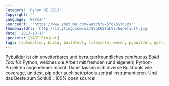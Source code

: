 ```yaml
---
Category: 'PyCon DE 2013'
Copyright: ''
Language: 'German'
SourceUrl: '"https://www.youtube.com/watch?v=5Yqk6SYnLVs"'
ThumbnailUrl: 'http://i1.ytimg.com/vi/5Yqk6SYnLVs/hqdefault.jpg'
date: '2013-10-17'
speakers: [YADT Project]
tags: [automation, build, buildtool, lifecycle, maven, pybuilder, python]
---
```

Pybuilder ist ein erweiterbares und benutzerfreundliches *continuous Build Tool*
für Python, welches die Arbeit mit fremden (und eigenen) Python-Projekten
angenehmer macht. Damit lassen sich diverse Buildtools wie coverage, unittest,
pip oder auch setuptools zentral instrumentieren. Und das Beste zum Schluß : 100% open source!
